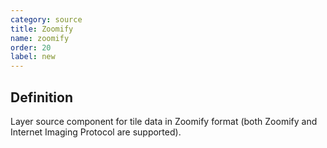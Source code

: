 ```yaml
---
category: source
title: Zoomify
name: zoomify
order: 20
label: new
---
```


## Definition

Layer source component for tile data in Zoomify format (both Zoomify and 
Internet Imaging Protocol are supported).